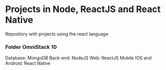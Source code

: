# Projects in Node, ReactJS and React Native
Repository with projects using the react language

### Folder OmniStack 10
Database: MongoDB
Back-end: NodeJS
Web: ReactJS
Mobile IOS and Android: React Native 
